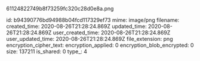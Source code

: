 61124822749b8f73259fc320c28d0e8a.png

id: b94390776bd94988b04fcd117329ef73
mime: image/png
filename: 
created_time: 2020-08-26T21:28:24.869Z
updated_time: 2020-08-26T21:28:24.869Z
user_created_time: 2020-08-26T21:28:24.869Z
user_updated_time: 2020-08-26T21:28:24.869Z
file_extension: png
encryption_cipher_text: 
encryption_applied: 0
encryption_blob_encrypted: 0
size: 137211
is_shared: 0
type_: 4
